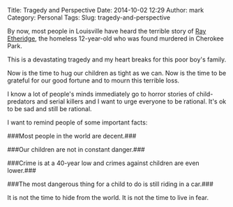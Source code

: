 Title: Tragedy and Perspective
Date: 2014-10-02 12:29
Author: mark
Category: Personal
Tags: 
Slug: tragedy-and-perspective

By now, most people in Louisville have heard the terrible story of [Ray Etheridge](https://www.courier-journal.com/story/news/crime/2014/10/01/boy-found-park-identified-case-ruled-homicide/16540051/), the homeless 12-year-old who was found murdered in Cherokee Park. 

This is a devastating tragedy and my heart breaks for this poor boy's family.

Now is the time to hug our children as tight as we can. Now is the time to be grateful for our good fortune and to mourn this terrible loss.

I know a lot of people's minds immediately go to horror stories of child-predators and serial killers and I want to urge everyone to be rational. It's ok to be sad and still be rational.

I want to remind people of some important facts:

###Most people in the world are decent.###

###Our children are not in constant danger.###

###Crime is at a 40-year low and crimes against children are even lower.###

###The most dangerous thing for a child to do is still riding in a car.###

It is not the time to hide from the world. It is not the time to live in fear.
